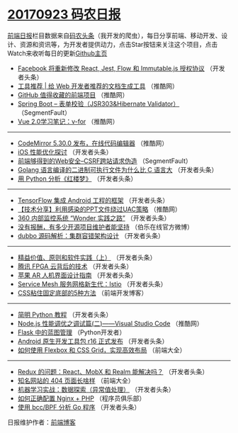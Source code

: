 # [20170923 码农日报](http://hao.caibaojian.com/date/2017/09/23)

[前端日报](http://caibaojian.com/c/news)栏目数据来自[码农头条](http://hao.caibaojian.com/)（我开发的爬虫），每日分享前端、移动开发、设计、资源和资讯等，为开发者提供动力，点击Star按钮来关注这个项目，点击Watch来收听每日的更新[Github主页](https://github.com/kujian/frontendDaily)
* [Facebook 将重新修改 React, Jest, Flow 和 Immutable.js 授权协议](http://hao.caibaojian.com/52086.html) （开发者头条）
* [工具推荐 | 给 Web 开发者推荐的文档生成工具](http://hao.caibaojian.com/52052.html) （推酷网）
* [GitHub 值得收藏的前端项目](http://hao.caibaojian.com/52050.html) （推酷网）
* [Spring Boot &#8211; 表单校验（JSR303&amp;Hibernate Validator）](http://hao.caibaojian.com/52060.html) （SegmentFault）
* [Vue 2.0学习笔记：v-for](http://hao.caibaojian.com/52047.html) （推酷网）

***
* [CodeMirror 5.30.0 发布，在线代码编辑器](http://hao.caibaojian.com/52053.html) （推酷网）
* [iOS 性能优化探讨](http://hao.caibaojian.com/52083.html) （开发者头条）
* [前端够得到的Web安全&#8211;CSRF跨站请求伪造](http://hao.caibaojian.com/52061.html) （SegmentFault）
* [Golang 语言编译的二进制可执行文件为什么比 C 语言大](http://hao.caibaojian.com/52062.html) （开发者头条）
* [用 Python 分析《红楼梦》](http://hao.caibaojian.com/52066.html) （开发者头条）

***
* [TensorFlow 集成 Android 工程的框架](http://hao.caibaojian.com/52080.html) （开发者头条）
* [【技术分享】利用感染的PPT文件绕过UAC策略](http://hao.caibaojian.com/52051.html) （推酷网）
* [360 内部监控系统 “Wonder 实践之路”](http://hao.caibaojian.com/52070.html) （开发者头条）
* [没有报酬，有多少开源项目维护者能坚持](http://hao.caibaojian.com/52141.html) （伯乐在线官方微博）
* [dubbo 源码解析：集群容错架构设计](http://hao.caibaojian.com/52071.html) （开发者头条）

***
* [精益价值、原则和软件实践（上）](http://hao.caibaojian.com/52084.html) （开发者头条）
* [腾讯 FPGA 云背后的技术](http://hao.caibaojian.com/52074.html) （开发者头条）
* [苹果 AR 人机界面设计指南](http://hao.caibaojian.com/52085.html) （开发者头条）
* [Service Mesh 服务网格新生代：Istio](http://hao.caibaojian.com/52087.html) （开发者头条）
* [CSS粘住固定底部的5种方法](http://hao.caibaojian.com/52137.html) （前端开发博客）

***
* [简明 Python 教程](http://hao.caibaojian.com/52077.html) （开发者头条）
* [Node.js 性能调优之调试篇(二)——Visual Studio Code](http://hao.caibaojian.com/52048.html) （推酷网）
* [Flask 中的蓝图管理](http://hao.caibaojian.com/52128.html) （Python开发者）
* [Android 原生开发工具包 r16 正式发布](http://hao.caibaojian.com/52081.html) （开发者头条）
* [如何使用 Flexbox 和 CSS Grid，实现高效布局](http://hao.caibaojian.com/52129.html) （前端大全）

***
* [Redux 的问题：React、MobX 和 Realm 能解决吗？](http://hao.caibaojian.com/52082.html) （开发者头条）
* [知名网站的 404 页面长啥样](http://hao.caibaojian.com/52130.html) （前端大全）
* [机器学习实战：数据探索（异常值处理）](http://hao.caibaojian.com/52072.html) （开发者头条）
* [如何正确配置 Nginx + PHP](http://hao.caibaojian.com/52132.html) （程序员俱乐部）
* [使用 bcc/BPF 分析 Go 程序](http://hao.caibaojian.com/52073.html) （开发者头条）

日报维护作者：[前端博客](http://caibaojian.com/) 